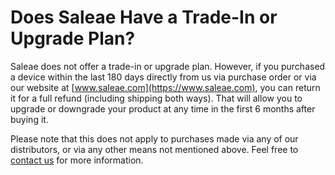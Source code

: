 # Does Saleae Have a Trade-In or Upgrade Plan?

Saleae does not offer a trade-in or upgrade plan. However, if you purchased a device within the last 180 days directly from us via purchase order or via our website at [www.saleae.com](https://www.saleae.com), you can return it for a full refund (including shipping both ways). That will allow you to upgrade or downgrade your product at any time in the first 6 months after buying it.&#x20;

Please note that this does not apply to purchases made via any of our distributors, or via any other means not mentioned above. Feel free to [contact us](https://contact.saleae.com/hc/en-us/requests/new) for more information.
